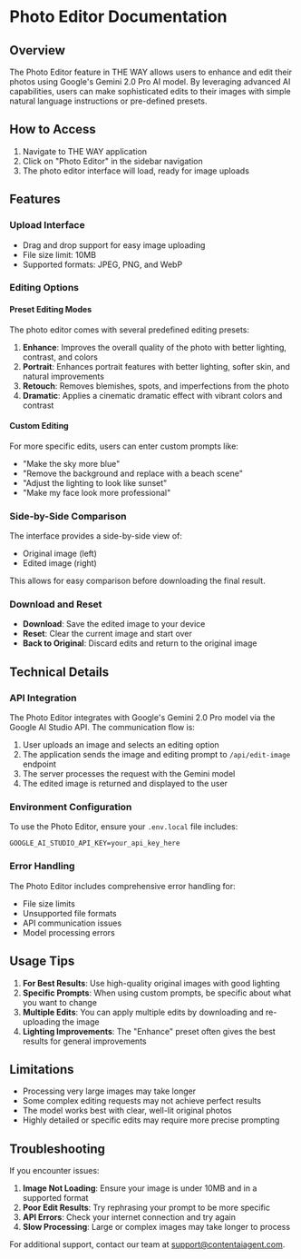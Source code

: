 # Photo Editor Documentation

## Overview

The Photo Editor feature in THE WAY allows users to enhance and edit their photos using Google's Gemini 2.0 Pro AI model. By leveraging advanced AI capabilities, users can make sophisticated edits to their images with simple natural language instructions or pre-defined presets.

## How to Access

1. Navigate to THE WAY application
2. Click on "Photo Editor" in the sidebar navigation
3. The photo editor interface will load, ready for image uploads

## Features

### Upload Interface

- Drag and drop support for easy image uploading
- File size limit: 10MB
- Supported formats: JPEG, PNG, and WebP

### Editing Options

#### Preset Editing Modes

The photo editor comes with several predefined editing presets:

1. **Enhance**: Improves the overall quality of the photo with better lighting, contrast, and colors
2. **Portrait**: Enhances portrait features with better lighting, softer skin, and natural improvements
3. **Retouch**: Removes blemishes, spots, and imperfections from the photo
4. **Dramatic**: Applies a cinematic dramatic effect with vibrant colors and contrast

#### Custom Editing

For more specific edits, users can enter custom prompts like:
- "Make the sky more blue"
- "Remove the background and replace with a beach scene"
- "Adjust the lighting to look like sunset"
- "Make my face look more professional"

### Side-by-Side Comparison

The interface provides a side-by-side view of:
- Original image (left)
- Edited image (right)

This allows for easy comparison before downloading the final result.

### Download and Reset

- **Download**: Save the edited image to your device
- **Reset**: Clear the current image and start over
- **Back to Original**: Discard edits and return to the original image

## Technical Details

### API Integration

The Photo Editor integrates with Google's Gemini 2.0 Pro model via the Google AI Studio API. The communication flow is:

1. User uploads an image and selects an editing option
2. The application sends the image and editing prompt to `/api/edit-image` endpoint
3. The server processes the request with the Gemini model
4. The edited image is returned and displayed to the user

### Environment Configuration

To use the Photo Editor, ensure your `.env.local` file includes:

```
GOOGLE_AI_STUDIO_API_KEY=your_api_key_here
```

### Error Handling

The Photo Editor includes comprehensive error handling for:
- File size limits
- Unsupported file formats
- API communication issues
- Model processing errors

## Usage Tips

1. **For Best Results**: Use high-quality original images with good lighting
2. **Specific Prompts**: When using custom prompts, be specific about what you want to change
3. **Multiple Edits**: You can apply multiple edits by downloading and re-uploading the image
4. **Lighting Improvements**: The "Enhance" preset often gives the best results for general improvements

## Limitations

- Processing very large images may take longer
- Some complex editing requests may not achieve perfect results
- The model works best with clear, well-lit original photos
- Highly detailed or specific edits may require more precise prompting

## Troubleshooting

If you encounter issues:

1. **Image Not Loading**: Ensure your image is under 10MB and in a supported format
2. **Poor Edit Results**: Try rephrasing your prompt to be more specific
3. **API Errors**: Check your internet connection and try again
4. **Slow Processing**: Large or complex images may take longer to process

For additional support, contact our team at support@contentaiagent.com. 
